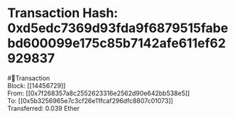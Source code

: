 
Transaction Hash: 0xd5edc7369d93fda9f6879515fabebd600099e175c85b7142afe611ef62929837
====================================================================================
  
#💸Transaction  
Block: [[14456729]]  
From: [[0x7f268357a8c2552623316e2562d90e642bb538e5]]  
To: [[0x5b3256965e7c3cf26e11fcaf296dfc8807c01073]]  
Transferred: 0.039 Ether